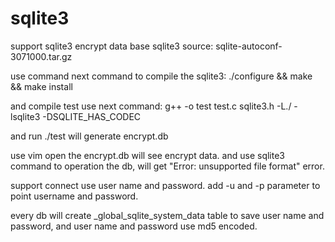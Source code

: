 # sqlite3
support sqlite3 encrypt data
base sqlite3 source: sqlite-autoconf-3071000.tar.gz

use command next command to compile the sqlite3:
./configure && make &&  make install 

and compile test use next command:
g++ -o test test.c sqlite3.h -L./ -lsqlite3 -DSQLITE_HAS_CODEC

and run ./test will generate encrypt.db

use vim open the encrypt.db will see encrypt data. 
and use sqlite3 command to operation the db, will get "Error: unsupported file format" error.

support connect use user name and password. add -u and -p parameter to point username and password.

every db will create _global_sqlite_system_data table to save user name and password, and user name and password use md5 encoded.

